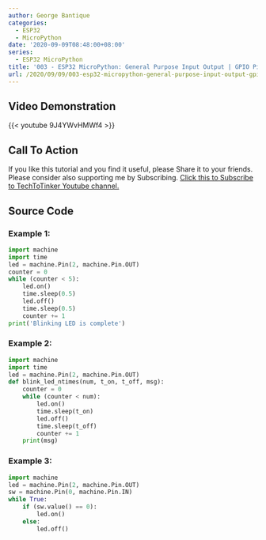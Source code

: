 ```yaml
---
author: George Bantique
categories:
  - ESP32
  - MicroPython
date: '2020-09-09T08:48:00+08:00'
series:
  - ESP32 MicroPython
title: '003 - ESP32 MicroPython: General Purpose Input Output | GPIO Pins'
url: /2020/09/09/003-esp32-micropython-general-purpose-input-output-gpio-pins/
---
```


## **Video Demonstration**

{{< youtube 9J4YWvHMWf4 >}}

## **Call To Action**

If you like this tutorial and you find it useful, please Share it to your friends. Please consider also supporting me by Subscribing. [Click this to Subscribe to TechToTinker Youtube channel.](https://www.youtube.com/c/TechToTinker?sub_confirmation=1)

## **Source Code**

### **Example 1:**

```py { lineNos="true" wrap="true" }
import machine
import time
led = machine.Pin(2, machine.Pin.OUT)
counter = 0
while (counter < 5):
    led.on()
    time.sleep(0.5)
    led.off()
    time.sleep(0.5)
    counter += 1
print('Blinking LED is complete')

```

### **Example 2:**

```py { lineNos="true" wrap="true" }
import machine
import time
led = machine.Pin(2, machine.Pin.OUT)
def blink_led_ntimes(num, t_on, t_off, msg):
    counter = 0
    while (counter < num):
        led.on()
        time.sleep(t_on)
        led.off()
        time.sleep(t_off)
        counter += 1
    print(msg)

```

### **Example 3:**

```py { lineNos="true" wrap="true" }
import machine
led = machine.Pin(2, machine.Pin.OUT)
sw = machine.Pin(0, machine.Pin.IN)
while True:
    if (sw.value() == 0):
        led.on()
    else:
        led.off()

```

